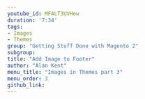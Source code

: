 ```yaml
---
youtube_id: MFALT3UVHew
duration: '7:34'
tags:
- Images
- Themes
group: "Getting Stuff Done with Magento 2"
subgroup:
title: "Add Image to Footer"
author: "Alan Kent"
menu_title: "Images in Themes part 3"
menu_order: 3
github_link:
---
```


